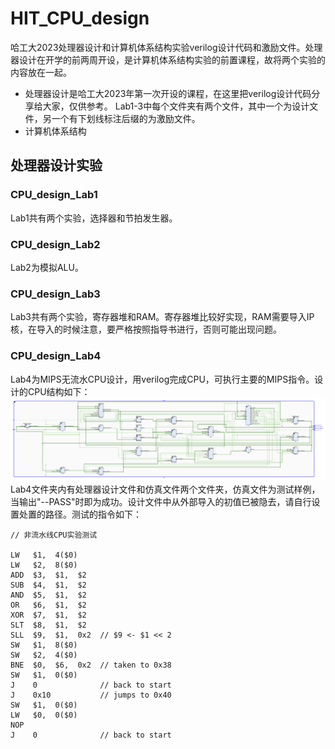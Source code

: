 # HIT_CPU_design
哈工大2023处理器设计和计算机体系结构实验verilog设计代码和激励文件。处理器设计在开学的前两周开设，是计算机体系结构实验的前置课程，故将两个实验的内容放在一起。
- 处理器设计是哈工大2023年第一次开设的课程，在这里把verilog设计代码分享给大家，仅供参考。
Lab1-3中每个文件夹有两个文件，其中一个为设计文件，另一个有下划线标注后缀的为激励文件。
- 计算机体系结构

## 处理器设计实验

### CPU_design_Lab1 ###
Lab1共有两个实验，选择器和节拍发生器。

### CPU_design_Lab2 ###
Lab2为模拟ALU。


### CPU_design_Lab3 ###
Lab3共有两个实验，寄存器堆和RAM。寄存器堆比较好实现，RAM需要导入IP核，在导入的时候注意，要严格按照指导书进行，否则可能出现问题。

### CPU_design_Lab4 ###
Lab4为MIPS无流水CPU设计，用verilog完成CPU，可执行主要的MIPS指令。设计的CPU结构如下：
![图片](./CPU_design_lab4/lab4_arc.png)
Lab4文件夹内有处理器设计文件和仿真文件两个文件夹，仿真文件为测试样例，当输出"--PASS"时即为成功。设计文件中从外部导入的初值已被隐去，请自行设置处置的路径。测试的指令如下：
``` 
// 非流水线CPU实验测试

LW   $1,  4($0)
LW   $2,  8($0)
ADD  $3,  $1,  $2
SUB  $4,  $1,  $2
AND  $5,  $1,  $2
OR   $6,  $1,  $2
XOR  $7,  $1,  $2
SLT  $8,  $1,  $2
SLL  $9,  $1,  0x2  // $9 <- $1 << 2
SW   $1,  8($0)
SW   $2,  4($0)
BNE  $0,  $6,  0x2  // taken to 0x38
SW   $1,  0($0)
J    0              // back to start
J    0x10           // jumps to 0x40
SW   $1,  0($0)
LW   $0,  0($0)
NOP
J    0              // back to start
``` 